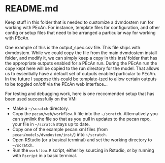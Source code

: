 README.md
=========
Keep stuff in this folder that is needed to customize
a dvmdostem run for working with PEcAn. For instance, 
template files for configuration, and other config or
setup files that need to be arranged a particular way
for working with PEcAn.

One example of this is the output_spec.csv file. This
file ships with dvmdostem. While we could copy the file
from the main dvmdostem install folder, and modify it, 
we can simply keep a copy in this inst/ folder that has
the appropriate outputs enabled for a PEcAn run. During
the PEcAn run the copy kept here will be copied to the
run directory for the model. That allows us to 
essentially have a default set of outputs enabled 
particular to PEcAn. In the future I suppose this could
be template-ized to allow certain outputs to be toggled
on/off via the PEcAn web interface...

For testing and debugging work, here is one reccomended
setup that has been used successfully on the VM:
  - Make a `~/scratch` directory.
  - Copy the `pecan/web/workflow.R` file into the `~/scratch`.
    Alternatively you can symlink the file so that as you
    pull in updates to the pecan repo, your file in 
    `~/scratch` stays up to date.
  - Copy one of the example pecan.xml files (from 
    `pecan/models/dvmdostem/inst/`) into `~/scratch`.
  - Open RStudio (or a basical terminal) and set the 
    working directory to `~/scratch`.
  - Run the `workflow.R` script, either by sourcing in
    Rstudio, or by running with `Rscript` in a basic
    terminal.